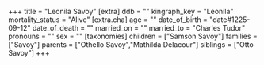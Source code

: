 +++
title = "Leonila Savoy"
[extra]
ddb = ""
kingraph_key = "Leonila"
mortality_status = "Alive"
[extra.cha]
age = ""
date_of_birth = "date#1225-09-12"
date_of_death = ""
married_on = ""
married_to = "Charles Tudor"
pronouns = ""
sex = ""
[taxonomies]
children = ["Samson Savoy"]
families = ["Savoy"]
parents = ["Othello Savoy","Mathilda Delacour"]
siblings = ["Otto Savoy"]
+++

